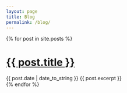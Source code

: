 ```yaml
---
layout: page
title: Blog
permalink: /blog/
---
```


<div class="posts">
  {% for post in site.posts %}
    <div class="post">
      <h1 class="post-title">
        <a href="{{ post.url }}">
          {{ post.title }}
        </a>
      </h1>
      <span class="post-date">{{ post.date | date_to_string }}</span>
      {{ post.excerpt }}
    </div>
  {% endfor %}
</div> 